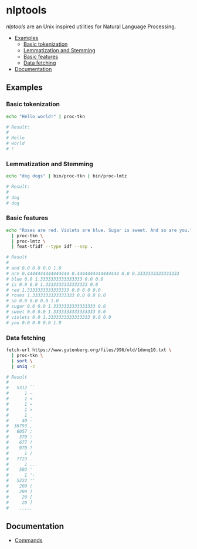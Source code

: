  # nlptools
*nlptools* are an Unix inspired utilities for Natural Language Processing.

- [Examples](#examples)
  - [Basic tokenization](#basic-tokenization)
  - [Lemmatization and Stemming](#lemmatization-and-stemming)
  - [Basic features](#basic-features)
  - [Data fetching](#data-fetching)
- [Documentation](#documentation)

## Examples

### Basic tokenization

```bash
echo "Hello world!" | proc-tkn

# Result:
#
# Hello
# world
# !
```

### Lemmatization and Stemming

```bash
echo "dog dogs" | bin/proc-tkn | bin/proc-lmtz

# Result:
#
# dog
# dog
```

### Basic features

```bash
echo "Roses are red. Violets are blue. Sugar is sweet. And so are you." \
  | proc-tkn \
  | proc-lmtz \
  | feat-tfidf --type idf --sep .

# Result
#
# and 0.0 0.0 0.0 1.0
# are 0.4444444444444444 0.4444444444444444 0.0 0.3333333333333333
# blue 0.0 1.3333333333333333 0.0 0.0
# is 0.0 0.0 1.3333333333333333 0.0
# red 1.3333333333333333 0.0 0.0 0.0
# roses 1.3333333333333333 0.0 0.0 0.0
# so 0.0 0.0 0.0 1.0
# sugar 0.0 0.0 1.3333333333333333 0.0
# sweet 0.0 0.0 1.3333333333333333 0.0
# violets 0.0 1.3333333333333333 0.0 0.0
# you 0.0 0.0 0.0 1.0
```

### Data fetching
```bash
fetch-url https://www.gutenberg.org/files/996/old/1donq10.txt \
  | proc-tkn \
  | sort \
  | uniq -c

# Result
#
#   5312 ``
#      1 ~
#      1 <
#      1 =
#      1 >
#      1 _
#     40 -
#  36793 ,
#   6057 ;
#    370 :
#    677 !
#    970 ?
#      1 /
#   7723 .
#      1 ...
#    503 '
#      1 '-
#   5222 ''
#    209 (
#    209 )
#     20 [
#     20 ]
#    .....
```

## Documentation

* [Commands](doc/commands.md)
